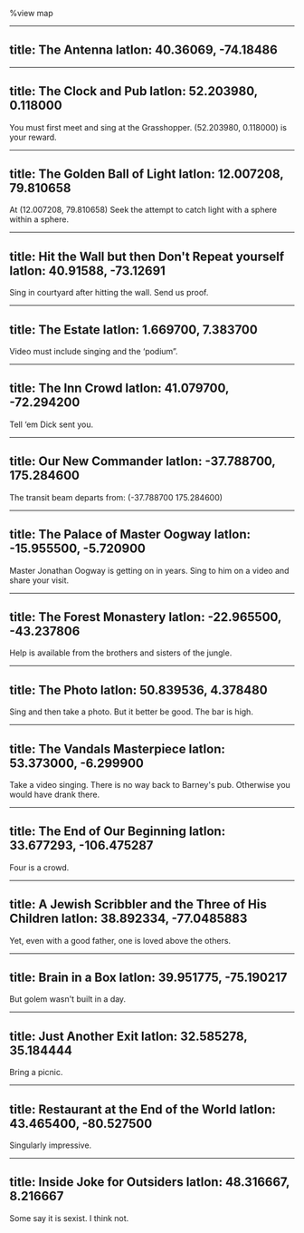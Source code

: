 %view map

---
title: The Antenna
latlon: 40.36069, -74.18486
---

---
title: The Clock and Pub
latlon: 52.203980, 0.118000
---
You must first meet and sing at the Grasshopper.
(52.203980, 0.118000) is your reward.

---
title: The Golden Ball of Light
latlon: 12.007208, 79.810658
---
At (12.007208, 79.810658)
Seek the attempt to catch light with a sphere within a sphere.

---
title: Hit the Wall but then Don't Repeat yourself
latlon: 40.91588, -73.12691
---
Sing in courtyard after hitting the wall.
Send us proof.

---
title: The Estate
latlon: 1.669700, 7.383700
---
Video must include singing and the ‘podium”.

---
title: The Inn Crowd
latlon: 41.079700, -72.294200
---
Tell ‘em Dick sent you.

---
title: Our New Commander
latlon: -37.788700, 175.284600
---
The transit beam departs from: (-37.788700 175.284600)

---
title: The Palace of Master Oogway
latlon: -15.955500, -5.720900
---
Master Jonathan Oogway is getting on in years. Sing to him on a video and share your visit.

---
title: The Forest Monastery
latlon: -22.965500, -43.237806
---
Help is available from the brothers and sisters of the jungle.

---
title: The Photo
latlon: 50.839536, 4.378480
---
Sing and then take a photo. But it better be good. The bar is high.

---
title: The Vandals Masterpiece
latlon: 53.373000, -6.299900
---
Take a video singing.  There is no way back to Barney's pub. Otherwise you would have drank there.

---
title: The End of Our Beginning
latlon: 33.677293, -106.475287
---
Four is a crowd.

---
title: A Jewish Scribbler and the Three of His Children
latlon: 38.892334, -77.0485883
---
Yet, even with a good father, one is loved above the others.

---
title: Brain in a Box
latlon: 39.951775, -75.190217
---
But golem wasn't built in a day.

---
title: Just Another Exit
latlon: 32.585278, 35.184444
---
Bring a picnic.

---
title: Restaurant at the End of the World
latlon: 43.465400, -80.527500
---
Singularly impressive.

---
title: Inside Joke for Outsiders
latlon: 48.316667, 8.216667
---
Some say it is sexist. I think not.
